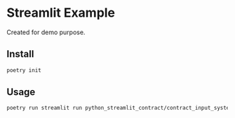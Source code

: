 # Streamlit Example
Created for demo purpose.


## Install
```bash
poetry init
```

## Usage
```bash
poetry run streamlit run python_streamlit_contract/contract_input_system.py  
```